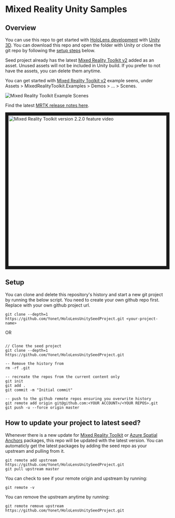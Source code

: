 # Mixed Reality Unity Samples

## Overview

You can use this repo to get started with [HoloLens development](https://docs.microsoft.com/windows/mixed-reality/?WT.mc_id=hololensseedproject-github-ayyonet) with [Unity 3D](https://docs.microsoft.com/windows/mixed-reality/unity-development-overview?WT.mc_id=hololensseedproject-github-ayyonet). You can download this repo and open the folder with Unity or clone the git repo by following the [setup steps](#setup) below.

Seed project already has the latest [Mixed Reality Toolkit v2](https://docs.microsoft.com/windows/mixed-reality/mrtk-getting-started?WT.mc_id=hololensseedproject-github-ayyonet) added as an asset. Unused assets will not be included in Unity build. If you prefer to not have the assets, you can delete them anytime.

You can get started with  [Mixed Reality Toolkit v2](https://docs.microsoft.com/windows/mixed-reality/mrtk-getting-started?WT.mc_id=hololensseedproject-github-ayyonet) example seens, under Assets > MixedRealityToolkit.Examples > Demos > ... > Scenes.

![Mixed Reality Toolkit Example Scenes](Assets/Images/MRTKAssetsScenes.png)

Find the latest [MRTK release notes here](https://microsoft.github.io/MixedRealityToolkit-Unity/version/releases/2.3.0/Documentation/Updating.html#updating-220-to-230?WT.mc_id=hololensseedproject-github-ayyonet).

<a href="http://www.youtube.com/watch?feature=player_embedded&v=8FBLNoeUSvk" target="_blank"><img src="http://img.youtube.com/vi/8FBLNoeUSvk/0.jpg" 
alt="Mixed Reality Toolkit version 2.2.0 feature video" width="854" height="480" border="10"/></a>

## Setup

You can clone and delete this repository's history and start a new git project by running the below script. You need to create your own github repo first. Replace <your-project-name> with your own github project url. 

```git
git clone --depth=1 https://github.com/Yonet/HoloLensUnitySeedProject.git <your-project-name>
```

OR 
```git

// Clone the seed project
git clone --depth=1 https://github.com/Yonet/HoloLensUnitySeedProject.git

-- Remove the history from 
rm -rf .git

-- recreate the repos from the current content only
git init
git add .
git commit -m "Initial commit"

-- push to the github remote repos ensuring you overwrite history
git remote add origin git@github.com:<YOUR ACCOUNT>/<YOUR REPOS>.git
git push -u --force origin master

```
## How to update your project to latest seed?

Whenever there is a new update for  [Mixed Reality Toolkit](https://microsoft.github.io/MixedRealityToolkit-Unity/README.html?WT.mc_id=hololensseedproject-github-ayyonet) or [Azure Spatial Anchors](https://docs.microsoft.com/azure/spatial-anchors/?WT.mc_id=hololensseedproject-github-ayyonet) packages, this repo will be updated with the latest version. You can automaticly get the latest packages by adding the seed repo as your upstream and pulling from it. 

```
git remote add upstream https://github.com/Yonet/HoloLensUnitySeedProject.git
git pull upstream master
```

You can check to see if your remote origin and upstream by running:

```
git remote -v
```

You can remove the upstream anytime by running:

```
git remote remove upstream https://github.com/Yonet/HoloLensUnitySeedProject.git
``` 
